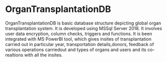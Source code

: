 # OrganTransplantationDB

OrganTransplantationDB is basic database structure depicting global organ transplantation system. It is developed using MSSql Server 2018. It involves user data encryption, column checks, triggers and functions. It is been integrated with MS PowerBI tool, which gives insites of transplantation carried out in particular year, transportation details,donors, feedback of various operations carriedout and types of organs and users and its co-realtions with all the insites.